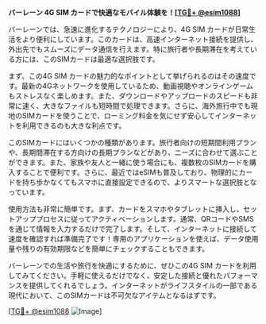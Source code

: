 **バーレーン 4G SIM カードで快適なモバイル体験を！[[TG💪+ @esim1088](https://t.me/s/esim1088)]**

バーレーンでは、急速に進化するテクノロジーにより、4G SIM カードが日常生活をより便利にしています。このカードは、高速インターネット接続を提供し、外出先でもスムーズにデータ通信を行えます。特に旅行者や長期滞在を考えている方には、このSIMカードは最適な選択肢です。

まず、この4G SIM カードの魅力的なポイントとして挙げられるのはその速度です。最新の4Gネットワークを使用しているため、動画視聴やオンラインゲームもストレスなく楽しめます。また、ダウンロードやアップロードのスピードも非常に速く、大きなファイルも短時間で処理できます。さらに、海外旅行中でも現地のSIMカードを使うことで、ローミング料金を気にせず安心してインターネットを利用できるのも大きな利点です。

このSIMカードにはいくつかの種類があります。旅行者向けの短期間利用プランや、長期間滞在する方向けの長期プランなどがあり、ニーズに合わせて選ぶことができます。また、家族や友人と一緒に使う場合にも、複数枚のSIMカードを購入することで便利です。さらに、最近ではeSIMも普及しており、物理的にカードを持ち歩かなくてもスマホに直接設定できるので、よりスマートな選択肢となっています。

使用方法も非常に簡単です。まず、カードをスマホやタブレットに挿入し、セットアッププロセスに従ってアクティベーションします。通常、QRコードやSMSを通じて情報を入力するだけで完了します。そして、インターネットに接続して速度を確認すれば準備完了です！専用のアプリケーションを使えば、データ使用量や残りの有効期限などを簡単にチェックすることもできます。

バーレーンでの生活や旅行を快適にするために、ぜひこの4G SIM カードを利用してみてください。手軽に使えるだけでなく、安定した接続と優れたパフォーマンスを提供してくれるでしょう。インターネットがライフスタイルの一部である現代において、このSIMカードは不可欠なアイテムとなるはずです。

[[TG💪+ @esim1088](https://t.me/s/esim1088) ![Image](https://i.postimg.cc/Y0z9fWf4/image.png)]